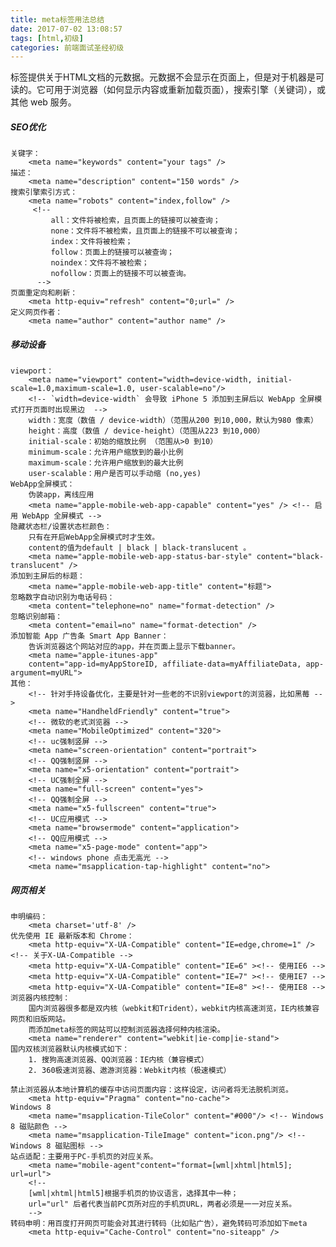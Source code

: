 ```yaml
---
title: meta标签用法总结
date: 2017-07-02 13:08:57
tags: [html,初级]
categories: 前端面试圣经初级
---
```


<meta>标签提供关于HTML文档的元数据。元数据不会显示在页面上，但是对于机器是可读的。它可用于浏览器（如何显示内容或重新加载页面），搜索引擎（关键词），或其他 web 服务。

<!-- more -->

##### SEO优化

    关键字： 
        <meta name="keywords" content="your tags" />
    描述： 
        <meta name="description" content="150 words" />
    搜索引擎索引方式：
        <meta name="robots" content="index,follow" />
         <!--
             all：文件将被检索，且页面上的链接可以被查询；
             none：文件将不被检索，且页面上的链接不可以被查询；
             index：文件将被检索；
             follow：页面上的链接可以被查询；
             noindex：文件将不被检索；
             nofollow：页面上的链接不可以被查询。
          -->
    页面重定向和刷新：
        <meta http-equiv="refresh" content="0;url=" />
    定义网页作者：
        <meta name="author" content="author name" />

##### 移动设备

    viewport：
        <meta name="viewport" content="width=device-width, initial-scale=1.0,maximum-scale=1.0, user-scalable=no"/>
        <!-- `width=device-width` 会导致 iPhone 5 添加到主屏后以 WebApp 全屏模式打开页面时出现黑边  -->
        width：宽度（数值 / device-width）（范围从200 到10,000，默认为980 像素）
        height：高度（数值 / device-height）（范围从223 到10,000）
        initial-scale：初始的缩放比例 （范围从>0 到10）
        minimum-scale：允许用户缩放到的最小比例
        maximum-scale：允许用户缩放到的最大比例
        user-scalable：用户是否可以手动缩 (no,yes)
    WebApp全屏模式：
        伪装app，离线应用   
        <meta name="apple-mobile-web-app-capable" content="yes" /> <!-- 启用 WebApp 全屏模式 -->
    隐藏状态栏/设置状态栏颜色：
        只有在开启WebApp全屏模式时才生效。
        content的值为default | black | black-translucent 。
        <meta name="apple-mobile-web-app-status-bar-style" content="black-translucent" />
    添加到主屏后的标题：
        <meta name="apple-mobile-web-app-title" content="标题">
    忽略数字自动识别为电话号码：
        <meta content="telephone=no" name="format-detection" /> 
    忽略识别邮箱：
        <meta content="email=no" name="format-detection" />
    添加智能 App 广告条 Smart App Banner：
        告诉浏览器这个网站对应的app，并在页面上显示下载banner。
        <meta name="apple-itunes-app" 
        content="app-id=myAppStoreID, affiliate-data=myAffiliateData, app-argument=myURL"> 
    其他：
        <!-- 针对手持设备优化，主要是针对一些老的不识别viewport的浏览器，比如黑莓 -->
        <meta name="HandheldFriendly" content="true">
        <!-- 微软的老式浏览器 -->
        <meta name="MobileOptimized" content="320">
        <!-- uc强制竖屏 -->
        <meta name="screen-orientation" content="portrait">
        <!-- QQ强制竖屏 -->
        <meta name="x5-orientation" content="portrait">
        <!-- UC强制全屏 -->
        <meta name="full-screen" content="yes">
        <!-- QQ强制全屏 -->
        <meta name="x5-fullscreen" content="true">
        <!-- UC应用模式 -->
        <meta name="browsermode" content="application">
        <!-- QQ应用模式 -->
        <meta name="x5-page-mode" content="app">
        <!-- windows phone 点击无高光 -->
        <meta name="msapplication-tap-highlight" content="no">
    
##### 网页相关    
    
    申明编码：
        <meta charset='utf-8' />
    优先使用 IE 最新版本和 Chrome：
        <meta http-equiv="X-UA-Compatible" content="IE=edge,chrome=1" />
    <!-- 关于X-UA-Compatible -->
        <meta http-equiv="X-UA-Compatible" content="IE=6" ><!-- 使用IE6 -->
        <meta http-equiv="X-UA-Compatible" content="IE=7" ><!-- 使用IE7 -->
        <meta http-equiv="X-UA-Compatible" content="IE=8" ><!-- 使用IE8 -->
    浏览器内核控制：
        国内浏览器很多都是双内核（webkit和Trident），webkit内核高速浏览，IE内核兼容网页和旧版网站。
        而添加meta标签的网站可以控制浏览器选择何种内核渲染。
        <meta name="renderer" content="webkit|ie-comp|ie-stand">
    国内双核浏览器默认内核模式如下：
        1. 搜狗高速浏览器、QQ浏览器：IE内核（兼容模式）
        2. 360极速浏览器、遨游浏览器：Webkit内核（极速模式）
    
    禁止浏览器从本地计算机的缓存中访问页面内容：这样设定，访问者将无法脱机浏览。
        <meta http-equiv="Pragma" content="no-cache">
    Windows 8
        <meta name="msapplication-TileColor" content="#000"/> <!-- Windows 8 磁贴颜色 -->
        <meta name="msapplication-TileImage" content="icon.png"/> <!-- Windows 8 磁贴图标 -->
    站点适配：主要用于PC-手机页的对应关系。
        <meta name="mobile-agent"content="format=[wml|xhtml|html5]; url=url">
        <!--
        [wml|xhtml|html5]根据手机页的协议语言，选择其中一种；
        url="url" 后者代表当前PC页所对应的手机页URL，两者必须是一一对应关系。
        -->
    转码申明：用百度打开网页可能会对其进行转码（比如贴广告），避免转码可添加如下meta
        <meta http-equiv="Cache-Control" content="no-siteapp" />